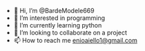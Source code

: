 - 👋 Hi, I’m @BardeModele669
- 👀 I’m interested in programming
- 🌱 I’m currently learning python
- 💞️ I’m looking to collaborate on a project
- 📫 How to reach me enioaiello1@gmail.com
